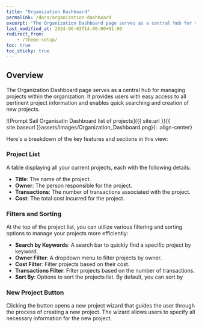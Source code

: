 ```yaml
---
title: "Organization Dashboard"
permalink: /docs/organization-dashboard
excerpt: "The Organization Dashboard page serves as a central hub for managing projects within the organization"
last_modified_at: 2024-06-03T14:06:00+01:00
redirect_from:
    - /theme-setup/
toc: true
toc_sticky: true
---
```




## Overview

The Organization Dashboard page serves as a central hub for managing projects within the organization. It provides users with easy access to all pertinent project information and enables quick searching and creation of new projects.

![Prompt Sail Organisatin Dashboard list of projects]({{ site.url }}{{ site.baseurl }}assets/images/Organization_Dashboard.png){: .align-center}




 Here's a breakdown of the key features and sections in this view:

### Project List
A table displaying all your current projects, each with the following details:
- **Title**: The name of the project.
- **Owner**: The person responsible for the project.
- **Transactions**: The number of transactions associated with the project.
- **Cost**: The total cost incurred for the project.

### Filters and Sorting
At the top of the project list, you can utilize various filtering and sorting options to manage your projects more efficiently:
- **Search by Keywords**: A search bar to quickly find a specific project by keyword.
- **Owner Filter**: A dropdown menu to filter projects by owner.
- **Cost Filter**: Filter projects based on their cost.
- **Transactions Filter**: Filter projects based on the number of transactions.
- **Sort By**: Options to sort the projects list. By default, you can sort by


###  New Project Button
Clicking the button opens a new project wizard that guides the user through the process of creating a new project. The wizard allows users to specify all necessary information for the new project.

